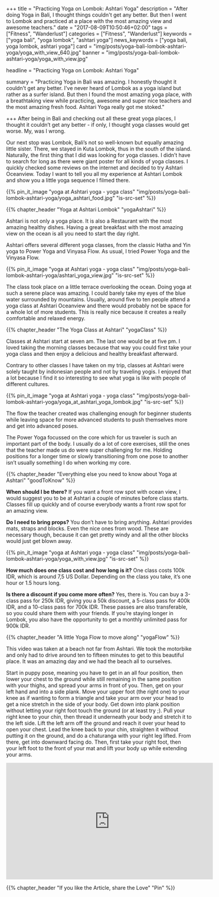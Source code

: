 +++
title = "Practicing Yoga on Lombok: Ashtari Yoga"
description = "After doing Yoga in Bali, I thought things couldn't get any better. But then I went to Lombok and practiced at a place with the most amazing view and awesome teachers."
date = "2017-08-09T10:50:46+02:00"
tags = ["Fitness", "Wanderlust"]
categories = ["Fitness", "Wanderlust"]
keywords = ["yoga bali", "yoga lombok", "ashtari yoga"]
news_keywords = ["yoga bali, yoga lombok, ashtari yoga"]
card = "img/posts/yoga-bali-lombok-ashtari-yoga/yoga_with_view_640.jpg"
banner = "img/posts/yoga-bali-lombok-ashtari-yoga/yoga_with_view.jpg"

headline = "Practicing Yoga on Lombok: Ashtari Yoga"

summary = "Practicing Yoga in Bali was amazing. I honestly thought it couldn't get any better. I've never heard of Lombok as a yoga island but rather as a surfer island. But then I found the most amazing yoga place, with a breathtaking view while practicing, awesome and super nice teachers and the most amazing fresh food. Ashtari Yoga really got me stoked."

+++
After being in Bali and checking out all these great yoga places, I thought it couldn’t get any better - if only, I thought yoga classes would get worse. My, was I wrong.

Our next stop was Lombok, Bali’s not so well-known but equally amazing little sister. There, we stayed in Kuta Lombok, thus in the south of the island. Naturally, the first thing that I did was looking for yoga classes. I didn’t have to search for long as there were giant poster for all kinds of yoga classes. I quickly checked some reviews on the internet and decided to try Ashtari Oceanview. Today I want to tell you all my experience at Ashtari Lombok and show you a little yoga sequence I filmed there.

{{% pin_it_image "yoga at Ashtari yoga - yoga class" "img/posts/yoga-bali-lombok-ashtari-yoga/yoga_ashtari_food.jpg" "is-src-set" %}}

{{% chapter_header "Yoga at Ashtari Lombok" "yogaAshtari" %}}

Ashtari is not only a yoga place. It is also a Restaurant with the most amazing healthy dishes. Having a great breakfast with the most amazing view on the ocean is all you need to start the day right.

Ashtari offers several different yoga classes, from the classic Hatha and Yin yoga to Power Yoga and Vinyasa Flow. As usual, I tried Power Yoga and the Vinyasa Flow.

{{% pin_it_image "yoga at Ashtari yoga - yoga class" "img/posts/yoga-bali-lombok-ashtari-yoga/ashtari_yoga_view.jpg" "is-src-set" %}}

The class took place on a little terrace overlooking the ocean. Doing yoga at such a serene place was amazing. I could barely take my eyes of the blue water surrounded by mountains. Usually, around five to ten people attend a yoga class at Ashtari Oceanview and there would probably not be space for a whole lot of more students. This is really nice because it creates a really comfortable and relaxed energy.

{{% chapter_header "The Yoga Class at Ashtari" "yogaClass" %}}

Classes at Ashtari start at seven am. The last one would be at five pm. I loved taking the morning classes because that way you could first take your yoga class and then enjoy a delicious and healthy breakfast afterward.

Contrary to other classes I have taken on my trip, classes at Ashtari were solely taught by indonesian people and not by traveling yogis. I enjoyed that a lot because I find it so interesting to see what yoga is like with people of different cultures.

{{% pin_it_image "yoga at Ashtari yoga - yoga class" "img/posts/yoga-bali-lombok-ashtari-yoga/yoga_at_ashtari_yoga_lombok.jpg" "is-src-set" %}}

The flow the teacher created was challenging enough for beginner students while leaving space for more advanced students to push themselves more and get into advanced poses.

The Power Yoga focussed on the core which for us traveler is such an important part of the body. I usually do a lot of core exercises, still the ones that the teacher made us do were super challenging for me. Holding positions for a longer time or slowly transitioning from one pose to another isn’t usually something I do when working my core.

{{% chapter_header "Everything else you need to know about Yoga at Ashtari" "goodToKnow" %}}

**When should I be there?**
If you want a front row spot with ocean view, I would suggest you to be at Ashtari a couple of minutes before class starts. Classes fill up quickly and of course everybody wants a front row spot for an amazing view.

**Do I need to bring props?**
You don’t have to bring anything. Ashtari provides mats, straps and blocks. Even the nice ones from wood. These are necessary though, because it can get pretty windy and all the other blocks would just get blown away.

{{% pin_it_image "yoga at Ashtari yoga - yoga class" "img/posts/yoga-bali-lombok-ashtari-yoga/yoga_with_view.jpg" "is-src-set" %}}

**How much does one class cost and how long is it?**
One class costs 100k IDR, which is around 7,5 US Dollar. Depending on the class you take, it’s one hour or 1.5 hours long.

**Is there a discount if you come more often?**
Yes, there is. You can buy a 3-class pass for 250k IDR, giving you a 50k discount, a 5-class pass for 400k IDR, and a 10-class pass for 700k IDR. These passes are also transferable, so you could share them with your friends. If you’re staying longer in Lombok, you also have the opportunity to get a monthly unlimited pass for 900k IDR.

{{% chapter_header "A little Yoga Flow to move along" "yogaFlow" %}}

This video was taken at a beach not far from Ashtari. We took the motorbike and only had to drive around ten to fifteen minutes to get to this beautiful place. It was an amazing day and we had the beach all to ourselves.

Start in puppy pose, meaning you have to get in an all four position, then lower your chest to the ground while still remaining in the same position with your thighs, and spread your arms in front of you. Then, get on your left hand and into a side plank. Move your upper foot (the right one) to your knee as if wanting to form a triangle and take your arm over your head to get a nice stretch in the side of your body. Get down into plank position without letting your right foot touch the ground (or at least try ;). Pull your right knee to your chin, then thread it underneath your body and stretch it to the left side. Lift the left arm off the ground and reach it over your head to open your chest. Lead the knee back to your chin, straighten it without putting it on the ground, and do a chaturanga with your right leg lifted. From there, get into downward facing do. Then, first take your right foot, then your left foot to the front of your mat and lift your body up while extending your arms.

<div class="row">
  <div class="col-md-9 col-centered">
      <iframe width="560" height="315" src="https://www.youtube.com/embed/yGUAn8pVp8o" frameborder="0" allowfullscreen></iframe>
  </div>
</div>

{{% chapter_header "If you like the Article, share the Love" "Pin" %}}

<div class="row">
  <div class="col-md-7 col-centered">
      <a data-pin-do="embedPin" data-pin-width="large" href="https://www.pinterest.com/pin/488570259567196062/"></a>
  </div>
</div>





















